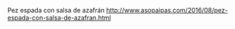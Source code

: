 Pez espada con salsa de azafrán	http://www.asopaipas.com/2016/08/pez-espada-con-salsa-de-azafran.html
